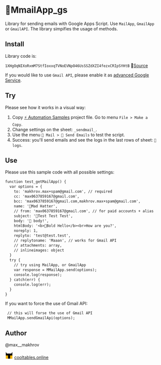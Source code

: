 # 📮MmailApp_gs
Library for sending emails with Google Apps Script. Use `MailApp`, `GmailApp` or `GmailAPI`. The library simpifies the usage of methods.

## Install
Library code is:

`1XHgOqNIXoRxmM7StfIoxxqTVNoEVNpO46UsSSZdXZI4fezxCRIpSYHtB` 🔗[Source](https://script.google.com/u/0/home/projects/1XHgOqNIXoRxmM7StfIoxxqTVNoEVNpO46UsSSZdXZI4fezxCRIpSYHtB/edit)

If you would like to use `Gmail API`, please enable it as [advanced Google Service](https://developers.google.com/apps-script/guides/services/advanced).

## Try

Please see how it works in a visual way:

1. Copy [⚡ Automation Samples](https://docs.google.com/spreadsheets/d/1HwUaZk86BtrPdQ1RYILwTcRwJUUClgqtAPEpMAsX0y8/edit#gid=1396833470) project file. Go to menu `File > Make a Copy`.
2. Change settings on the sheet: `_sendmail_`. 
3. Use the menu `💌 Mail > 📮 Send Emails` to test the script.
4. Success: you'll send emails and see the logs in the last rows of sheet: `📜 logs`.

## Use

Please use this sample code with all possible settings:

```
function test_getMailApp() {
  var options = {
    to: 'makhrov.max+spam@gmail.com', // required
    cc: 'max0637859167@gmail.com',
    bcc: 'max0637859167@gmail.com,makhrov.max+spam@gmail.com',
    name: '🎩Mad Hatter',
    // from: 'max0637859167@gmail.com', // for paid accounts + alias
    subject: '🥸Test Test Test',
    body: '💪 body!',
    htmlBody: '<b>💪Bold Hello</b><br>How are you?',
    noreply: 1,
    replyto: 'test@test.test',
    // replytoname: 'Maaan', // works for Gmail API
    // attachments: array,
    // inlineimages: object
  }
  try {
    // try using MailApp, or GmailApp
    var response = MMailApp.send(options);
    console.log(response);
  } catch(err) {
    console.log(err);
  }
}
```

If you want to force the use of Gmail API:

 ```
  // this will forse the use of Gmail API
  MMailApp.sendGmailApi(options);
 ```
 
 ## Author
@max__makhrov

![CoolTables](https://raw.githubusercontent.com/cooltables/pics/main/logos/ct_logo_small.png) [cooltables.online](https://www.cooltables.online/)
